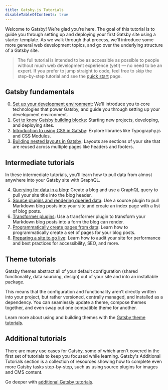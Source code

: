 ```yaml
---
title: Gatsby.js Tutorials
disableTableOfContents: true
---
```


Welcome to Gatsby! We’re glad you’re here. The goal of this tutorial is to guide you through setting up and deploying your first Gatsby site using a starter template. As we walk through that process, we’ll introduce some more general web development topics, and go over the underlying structure of a Gatsby site.

> The full tutorial is intended to be as accessible as possible to people without much web development experience (yet!) — no need to be an expert. If you prefer to jump straight to code, feel free to skip the step-by-step tutorial and see the [quick start](/docs/quick-start/) page.

## Gatsby fundamentals

0.  [Set up your development environment](/tutorial/part-zero/): We'll introduce you to core technologies that power Gatsby, and guide you through setting up your development environment.
1.  [Get to know Gatsby building blocks](/tutorial/part-one/): Starting new projects, developing, and deploying sites.
1.  [Introduction to using CSS in Gatsby](/tutorial/part-two/): Explore libraries like Typography.js and CSS Modules.
1.  [Building nested layouts in Gatsby](/tutorial/part-three/): Layouts are sections of your site that are reused across multiple pages like headers and footers.

## Intermediate tutorials

In these intermediate tutorials, you'll learn how to pull data from almost anywhere into your Gatsby site with GraphQL.

4.  [Querying for data in a blog](/tutorial/part-four/): Create a blog and use a GraphQL query to pull your site title into the blog header.
5.  [Source plugins and rendering queried data](/tutorial/part-five/): Use a source plugin to pull Markdown blog posts into your site and create an index page with a list of blog posts.
6.  [Transformer plugins](/tutorial/part-six/): Use a transformer plugin to transform your Markdown blog posts into a form the blog can render.
7.  [Programmatically create pages from data](/tutorial/part-seven/): Learn how to programmatically create a set of pages for your blog posts.
8.  [Preparing a site to go live](/tutorial/part-eight/): Learn how to audit your site for performance and best practices for accessibility, SEO, and more.

## Theme tutorials

Gatsby themes abstract all of your default configuration (shared functionality, data sourcing, design) out of your site and into an installable package.

This means that the configuration and functionality aren’t directly written into your project, but rather versioned, centrally managed, and installed as a dependency. You can seamlessly update a theme, compose themes together, and even swap out one compatible theme for another.

Learn more about using and building themes with the [Gatsby theme tutorials](/tutorial/theme-tutorials/).

## Additional tutorials

There are many use cases for Gatsby, some of which aren't covered in the first set of tutorials to keep you focused while learning. Gatsby's Additional Tutorials section is a collection of resources showing how to complete even more Gatsby tasks step-by-step, such as using source plugins for images and CMS content.

Go deeper with [additional Gatsby tutorials](/tutorial/additional-tutorials/).
